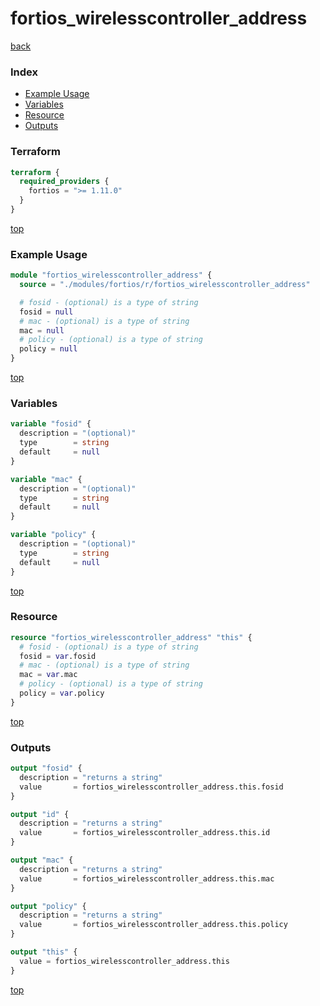 # fortios_wirelesscontroller_address

[back](../fortios.md)

### Index

- [Example Usage](#example-usage)
- [Variables](#variables)
- [Resource](#resource)
- [Outputs](#outputs)

### Terraform

```terraform
terraform {
  required_providers {
    fortios = ">= 1.11.0"
  }
}
```

[top](#index)

### Example Usage

```terraform
module "fortios_wirelesscontroller_address" {
  source = "./modules/fortios/r/fortios_wirelesscontroller_address"

  # fosid - (optional) is a type of string
  fosid = null
  # mac - (optional) is a type of string
  mac = null
  # policy - (optional) is a type of string
  policy = null
}
```

[top](#index)

### Variables

```terraform
variable "fosid" {
  description = "(optional)"
  type        = string
  default     = null
}

variable "mac" {
  description = "(optional)"
  type        = string
  default     = null
}

variable "policy" {
  description = "(optional)"
  type        = string
  default     = null
}
```

[top](#index)

### Resource

```terraform
resource "fortios_wirelesscontroller_address" "this" {
  # fosid - (optional) is a type of string
  fosid = var.fosid
  # mac - (optional) is a type of string
  mac = var.mac
  # policy - (optional) is a type of string
  policy = var.policy
}
```

[top](#index)

### Outputs

```terraform
output "fosid" {
  description = "returns a string"
  value       = fortios_wirelesscontroller_address.this.fosid
}

output "id" {
  description = "returns a string"
  value       = fortios_wirelesscontroller_address.this.id
}

output "mac" {
  description = "returns a string"
  value       = fortios_wirelesscontroller_address.this.mac
}

output "policy" {
  description = "returns a string"
  value       = fortios_wirelesscontroller_address.this.policy
}

output "this" {
  value = fortios_wirelesscontroller_address.this
}
```

[top](#index)